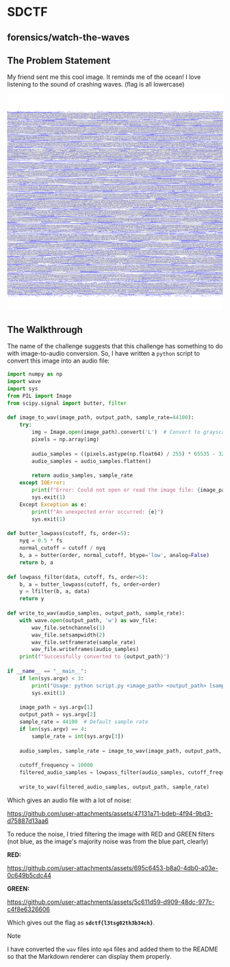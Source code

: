 # SDCTF

## forensics/watch-the-waves

## The Problem Statement

My friend sent me this cool image. It reminds me of the ocean! I love listening to the sound of crashing waves. (flag is all lowercase)

<img title="" src="wavs.png" alt="image" data-align="center">

## The Walkthrough

The name of the challenge suggests that this challenge has something to do with image-to-audio conversion. So, I have written a `python` script to convert this image into an audio file:

```python
import numpy as np
import wave
import sys
from PIL import Image
from scipy.signal import butter, filter

def image_to_wav(image_path, output_path, sample_rate=44100):
    try:
        img = Image.open(image_path).convert('L')  # Convert to grayscale
        pixels = np.array(img)

        audio_samples = ((pixels.astype(np.float64) / 255) * 65535 - 32768).astype(np.int16)
        audio_samples = audio_samples.flatten()

        return audio_samples, sample_rate
    except IOError:
        print(f"Error: Could not open or read the image file: {image_path}")
        sys.exit(1)
    Except Exception as e:
        print(f"An unexpected error occurred: {e}")
        sys.exit(1)

def butter_lowpass(cutoff, fs, order=5):
    nyq = 0.5 * fs
    normal_cutoff = cutoff / nyq
    b, a = butter(order, normal_cutoff, btype='low', analog=False)
    return b, a

def lowpass_filter(data, cutoff, fs, order=5):
    b, a = butter_lowpass(cutoff, fs, order=order)
    y = lfilter(b, a, data)
    return y

def write_to_wav(audio_samples, output_path, sample_rate):
    with wave.open(output_path, 'w') as wav_file:
        wav_file.setnchannels(1)
        wav_file.setsampwidth(2)
        wav_file.setframerate(sample_rate)
        wav_file.writeframes(audio_samples)
    print(f"Successfully converted to {output_path}")

if __name__ == "__main__":
    if len(sys.argv) < 3:
        print("Usage: python script.py <image_path> <output_path> [sample_rate]")
        sys.exit(1)

    image_path = sys.argv[1]
    output_path = sys.argv[2]
    sample_rate = 44100  # Default sample rate
    if len(sys.argv) == 4:
        sample_rate = int(sys.argv[3])

    audio_samples, sample_rate = image_to_wav(image_path, output_path, sample_rate)

    cutoff_frequency = 10000
    filtered_audio_samples = lowpass_filter(audio_samples, cutoff_frequency, sample_rate).astype(np.int16)

    write_to_wav(filtered_audio_samples, output_path, sample_rate)
```

Which gives an audio file with a lot of noise:

https://github.com/user-attachments/assets/47131a71-bdeb-4f94-9bd3-d75887d13aa6

To reduce the noise, I tried filtering the image with RED and GREEN filters (not blue, as the image's majority noise was from the blue part, clearly)

**RED:**

https://github.com/user-attachments/assets/695c6453-b8a0-4db0-a03e-0c649b5cdc44

**GREEN:**

https://github.com/user-attachments/assets/5c611d59-d909-48dc-977c-c4f8e6326606

Which gives out the flag as **`sdctf{l3tsg02th3b34ch}`**.

> [!NOTE]
> I have converted the `wav` files into `mp4` files and added them to the README so that the Markdown renderer can display them properly.
